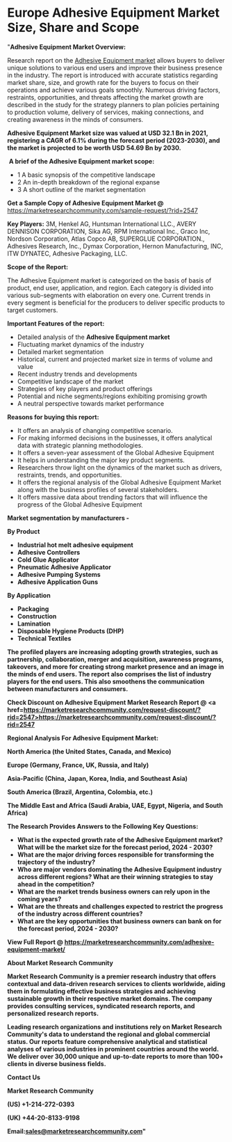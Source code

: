 # Europe Adhesive Equipment Market Size, Share and Scope
"<strong>Adhesive Equipment Market Overview:</strong>

Research report on the <a href=https://marketresearchcommunity.com/adhesive-equipment-market/>Adhesive Equipment market</a> allows buyers to deliver unique solutions to various end users and improve their business presence in the industry. The report is introduced with accurate statistics regarding market share, size, and growth rate for the buyers to focus on their operations and achieve various goals smoothly. Numerous driving factors, restraints, opportunities, and threats affecting the market growth are described in the study for the strategy planners to plan policies pertaining to production volume, delivery of services, making connections, and creating awareness in the minds of consumers.

<strong>Adhesive Equipment Market size was valued at USD 32.1 Bn in 2021, registering a CAGR of 6.1% during the forecast period (2023-2030), and the market is projected to be worth USD 54.69 Bn by 2030.</strong>

 <Strong>A brief of the Adhesive Equipment market scope:</Strong>
<ul>
 <li>1  A basic synopsis of the competitive landscape</li>
 <li>2  An in-depth breakdown of the regional expanse</li>
 <li>3  A short outline of the market segmentation</li>
</ul>
<strong>Get a Sample Copy of Adhesive Equipment Market @ </b></strong><a href=https://marketresearchcommunity.com/sample-request/?rid=2547><u>https://marketresearchcommunity.com/sample-request/?rid=2547</u></a>

<strong>Key Players:</strong> 
3M, Henkel AG, Huntsman International LLC., AVERY DENNISON CORPORATION, Sika AG, RPM International Inc., Graco Inc, Nordson Corporation, Atlas Copco AB, SUPERGLUE CORPORATION., Adhesives Research, Inc., Dymax Corporation, Hernon Manufacturing, INC, ITW DYNATEC, Adhesive Packaging, LLC.

<strong>Scope of the Report:</strong>

The Adhesive Equipment market is categorized on the basis of basis of product, end user, application, and region. Each category is divided into various sub-segments with elaboration on every one. Current trends in every segment is beneficial for the producers to deliver specific products to target customers.

<strong><b>Important Features of the report:</b></strong>
<ul>
  <li>Detailed analysis of the <strong><b>Adhesive Equipment </b></strong><strong><b>market</b></strong></li>
  <li>Fluctuating market dynamics of the industry</li>
  <li>Detailed market segmentation</li>
  <li>Historical, current and projected market size in terms of volume and value</li>
  <li>Recent industry trends and developments</li>
  <li>Competitive landscape of the market</li>
  <li>Strategies of key players and product offerings</li>
  <li>Potential and niche segments/regions exhibiting promising growth</li>
  <li>A neutral perspective towards market performance</li>
</ul>
<strong><b>Reasons for buying this report:</b></strong>
<ul>
  <li>It offers an analysis of changing competitive scenario.</li>
  <li>For making informed decisions in the businesses, it offers analytical data with strategic planning methodologies.</li>
  <li>It offers a seven-year assessment of the Global Adhesive Equipment</li>
  <li>It helps in understanding the major key product segments.</li>
  <li>Researchers throw light on the dynamics of the market such as drivers, restraints, trends, and opportunities.</li>
  <li>It offers the regional analysis of the Global Adhesive Equipment Market along with the business profiles of several stakeholders.</li>
  <li>It offers massive data about trending factors that will influence the progress of the Global Adhesive Equipment</li>
</ul>

<strong>Market segmentation by manufacturers -</strong>


<strong><strong>By Product</strong></h4>
<ul>
 	<li>Industrial hot melt adhesive equipment</li>
 	<li>Adhesive Controllers</li>
 	<li>Cold Glue Applicator</li>
 	<li>Pneumatic Adhesive Applicator</li>
 	<li>Adhesive Pumping Systems</li>
 	<li>Adhesive Application Guns</li>
</ul>
<strong><strong>By Application</strong></h4>
<ul>
 	<li>Packaging</li>
 	<li>Construction</li>
 	<li>Lamination</li>
 	<li>Disposable Hygiene Products (DHP)</li>
 	<li>Technical Textiles</li>
</ul>

The profiled players are increasing adopting growth strategies, such as partnership, collaboration, merger and acquisition, awareness programs, takeovers, and more for creating strong market presence and an image in the minds of end users. The report also comprises the list of industry players for the end users. This also smoothens the communication between manufacturers and consumers.

<strong><b>Check Discount on Adhesive Equipment Market Research Report @ </b></strong><a href=https://marketresearchcommunity.com/request-discount/?rid=2547><u>https://marketresearchcommunity.com/request-discount/?rid=2547</u></a>

<strong>Regional Analysis For Adhesive Equipment Market:</strong>

<strong>North America</strong> (the United States, Canada, and Mexico)

<strong>Europe</strong> (Germany, France, UK, Russia, and Italy)

<strong>Asia-Pacific</strong> (China, Japan, Korea, India, and Southeast Asia)

<strong>South America</strong> (Brazil, Argentina, Colombia, etc.)

<strong>The Middle East and Africa</strong> (Saudi Arabia, UAE, Egypt, Nigeria, and South Africa)

<strong>The Research Provides Answers to the Following Key Questions:</strong>
<ul>
 	<li>What is the expected growth rate of the Adhesive Equipment market? What will be the market size for the forecast period, 2024 - 2030?</li>
 	<li>What are the major driving forces responsible for transforming the trajectory of the industry?</li>
 	<li>Who are major vendors dominating the Adhesive Equipment industry across different regions? What are their winning strategies to stay ahead in the competition?</li>
 	<li>What are the market trends business owners can rely upon in the coming years?</li>
 	<li>What are the threats and challenges expected to restrict the progress of the industry across different countries?</li>
 	<li>What are the key opportunities that business owners can bank on for the forecast period, 2024 - 2030?</li>
</ul>

<strong>View Full Report @</strong> <a href=https://marketresearchcommunity.com/adhesive-equipment-market/>https://marketresearchcommunity.com/adhesive-equipment-market/</a>

<strong>About Market Research Community</strong>

Market Research Community is a premier research industry that offers contextual and data-driven research services to clients worldwide, aiding them in formulating effective business strategies and achieving sustainable growth in their respective market domains. The company provides consulting services, syndicated research reports, and personalized research reports.

Leading research organizations and institutions rely on Market Research Community's data to understand the regional and global commercial status. Our reports feature comprehensive analytical and statistical analyses of various industries in prominent countries around the world. We deliver over 30,000 unique and up-to-date reports to more than 100+ clients in diverse business fields.

<strong>Contact Us</strong>

<strong>Market Research Community</strong>

(US) +1-214-272-0393

(UK) +44-20-8133-9198

<strong>Email:</strong>sales@marketresearchcommunity.com"
